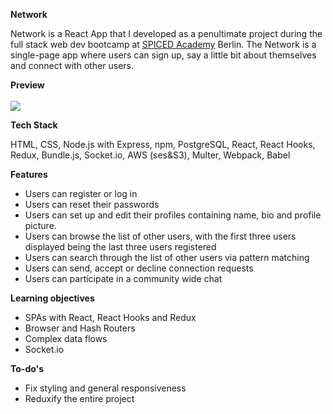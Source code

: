 <strong>Network</strong>
<p>Network is a React App that I developed as a penultimate project during the full stack web dev bootcamp at <a href="https://www.spiced-academy.com/en/program/full-stack-web-development/?gclid=CjwKCAjw4MP5BRBtEiwASfwALxpOPOTnCn-ZlPACzpYwRih4SSzYRfxkCuOBJcq71BpkHsr1naRbwRoCStYQAvD_BwE">SPICED Academy</a> Berlin.
The Network is a single-page app where users can sign up, say a little bit about themselves and connect with other users.</p>

<strong>Preview</strong>
<br></br>
<img src="https://media.giphy.com/media/geJz9x47sDbo4FvmmJ/giphy.gif"/>

<strong>Tech Stack</strong>
<p>HTML, CSS, Node.js with Express, npm, PostgreSQL, React, React Hooks, Redux, Bundle.js, Socket.io, AWS (ses&S3), Multer, Webpack, Babel</p>

<strong>Features</strong>
<ul>
<li>Users can register or log in</li>
<li>Users can reset their passwords</li>
<li>Users can set up and edit their profiles containing name, bio and profile picture.</li>
<li>Users can browse the list of other users, with the first three users displayed being the last three users registered</li>
<li>Users can search through the list of other users via pattern matching</li>
<li>Users can send, accept or decline connection requests</li>
<li>Users can participate in a community wide chat</li>
</ul>

<strong>Learning objectives</strong>
<ul>
<li>SPAs with React, React Hooks and Redux</li>
<li>Browser and Hash Routers</li>
<li>Complex data flows</li>
<li>Socket.io</li>
</ul>

<strong>To-do's</strong>
<ul>
<li>Fix styling and general responsiveness</li>
<li>Reduxify the entire project</li>
</ul>
